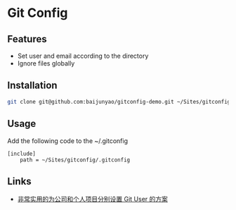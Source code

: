 # Git Config

## Features
- Set user and email according to the directory
- Ignore files globally

## Installation
```bash
git clone git@github.com:baijunyao/gitconfig-demo.git ~/Sites/gitconfig
```

## Usage
Add the following code to the ~/.gitconfig
```
[include]
    path = ~/Sites/gitconfig/.gitconfig
```

## Links
- [非常实用的为公司和个人项目分别设置 Git User 的方案](https://baijunyao.com/articles/223)
